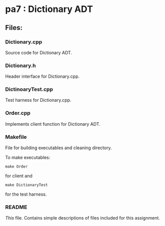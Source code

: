 # pa7 : Dictionary ADT

## Files:

### Dictionary.cpp

Source code for Dictionary ADT.

### Dictionary.h

Header interface for Dictionary.cpp.

### DictinoaryTest.cpp

Test harness for Dictionary.cpp.

### Order.cpp

Implements client function for Dictionary ADT.

### Makefile

File for building executables and cleaning directory.  

To make executables:  
```
make Order
```
for client and  
```
make DictionaryTest
```
for the test harness.

### README

*This* file. Contains simple descriptions of files included for this assignment.
